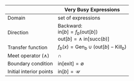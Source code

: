 | &nbsp;                  | Very Busy Expressions                                                                                    |
| ----------------------- | -------------------------------------------------------------------------------------------------------- |
| Domain                  | set of expressions                                                                                       |
| Direction               | Backward:<br/>$\text{in}[b] = f_b(\text{out}[b])$<br/>$\text{out}[b] = \land \text{ in}[\text{succ}(b)]$ |
| Transfer function       | $f_b(x) = \text{Gen}_b \cup \left(\text{out}[b] - \text{Kill}_b\right)$                                  |
| Meet operator ($\land$) | $\cap$                                                                                                   |
| Boundary condition      | $\text{in}[\text{exit}] = \emptyset$                                                                     |
| Initial interior points | $\text{in}[b] = \mathcal{U}$                                                                             |
